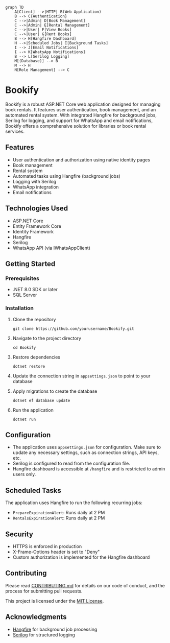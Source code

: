 


```mermaid
graph TD
    A[Client] -->|HTTP| B(Web Application)
    B --> C{Authentication}
    C -->|Admin| D[Book Management]
    C -->|Admin| E[Rental Management]
    C -->|User| F[View Books]
    C -->|User| G[Rent Books]
    B --> H[Hangfire Dashboard]
    H -->|Scheduled Jobs| I[Background Tasks]
    I --> J[Email Notifications]
    I --> K[WhatsApp Notifications]
    B --> L[Serilog Logging]
    M[(Database)] --> B
    M --> H
    N[Role Management] --> C
```
# Bookify

Bookify is a robust ASP.NET Core web application designed for managing book rentals. It features user authentication, book management, and an automated rental system. With integrated Hangfire for background jobs, Serilog for logging, and support for WhatsApp and email notifications, Bookify offers a comprehensive solution for libraries or book rental services.

## Features

- User authentication and authorization using native identity pages 
- Book management
- Rental system
- Automated tasks using Hangfire (background jobs)
- Logging with Serilog
- WhatsApp integration
- Email notifications

## Technologies Used

- ASP.NET Core
- Entity Framework Core
- Identity Framework
- Hangfire
- Serilog
- WhatsApp API (via IWhatsAppClient)

## Getting Started

### Prerequisites

- .NET 8.0 SDK or later
- SQL Server 

### Installation

1. Clone the repository
   ```
   git clone https://github.com/yourusername/Bookify.git
   ```

2. Navigate to the project directory
   ```
   cd Bookify
   ```

3. Restore dependencies
   ```
   dotnet restore
   ```

4. Update the connection string in `appsettings.json` to point to your database

5. Apply migrations to create the database
   ```
   dotnet ef database update
   ```

6. Run the application
   ```
   dotnet run
   ```

## Configuration

- The application uses `appsettings.json` for configuration. Make sure to update any necessary settings, such as connection strings, API keys, etc.
- Serilog is configured to read from the configuration file.
- Hangfire dashboard is accessible at `/hangfire` and is restricted to admin users only.

## Scheduled Tasks

The application uses Hangfire to run the following recurring jobs:

- `PrepareExpirationAlert`: Runs daily at 2 PM
- `RentalsExpirationAlert`: Runs daily at 2 PM

## Security

- HTTPS is enforced in production
- X-Frame-Options header is set to "Deny"
- Custom authorization is implemented for the Hangfire dashboard

## Contributing

Please read [CONTRIBUTING.md](CONTRIBUTING.md) for details on our code of conduct, and the process for submitting pull requests.



This project is licensed under the [MIT License](LICENSE).



## Acknowledgments

- [Hangfire](https://www.hangfire.io/) for background job processing
- [Serilog](https://serilog.net/) for structured logging


